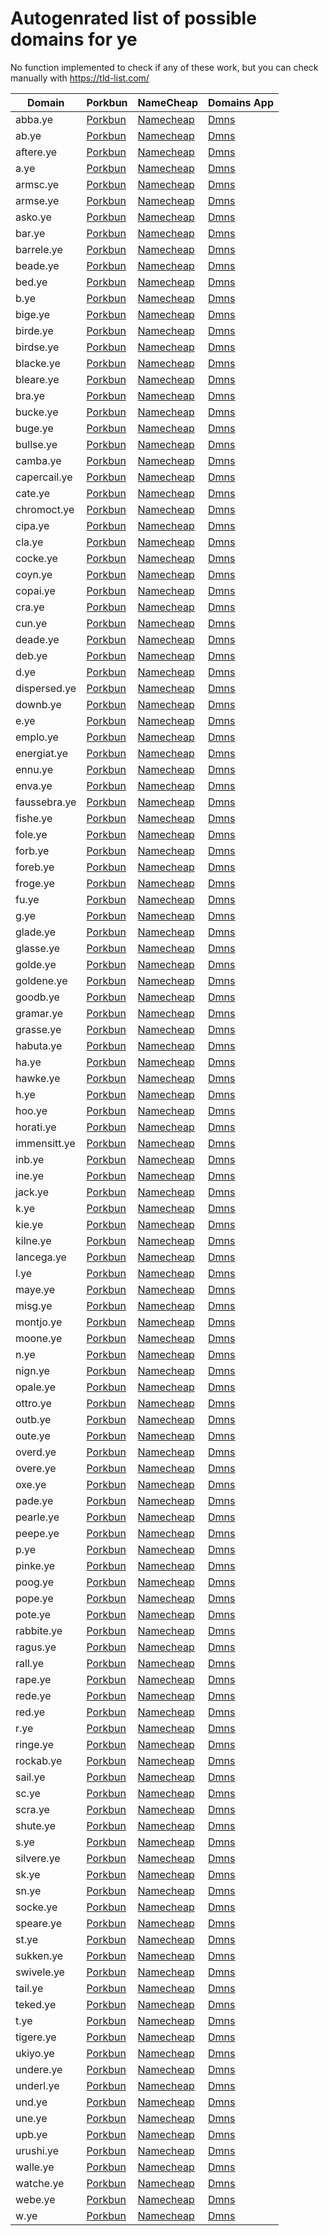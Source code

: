 # Autogenrated list of possible domains for ye

No function implemented to check if any of these work, but you can check manually with https://tld-list.com/

| Domain | Porkbun | NameCheap | Domains App |
|---|---|---|---|
| abba.ye | [Porkbun](https://porkbun.com/checkout/search?prb=e814663da1&tlds=&idnLanguage=&search=search&q=abba.ye) | [Namecheap](https://www.namecheap.com/domains/registration/results/?domain=abba.ye) | [Dmns](https://dmns.app/domains?q=abba.ye) |
| ab.ye | [Porkbun](https://porkbun.com/checkout/search?prb=e814663da1&tlds=&idnLanguage=&search=search&q=ab.ye) | [Namecheap](https://www.namecheap.com/domains/registration/results/?domain=ab.ye) | [Dmns](https://dmns.app/domains?q=ab.ye) |
| aftere.ye | [Porkbun](https://porkbun.com/checkout/search?prb=e814663da1&tlds=&idnLanguage=&search=search&q=aftere.ye) | [Namecheap](https://www.namecheap.com/domains/registration/results/?domain=aftere.ye) | [Dmns](https://dmns.app/domains?q=aftere.ye) |
| a.ye | [Porkbun](https://porkbun.com/checkout/search?prb=e814663da1&tlds=&idnLanguage=&search=search&q=a.ye) | [Namecheap](https://www.namecheap.com/domains/registration/results/?domain=a.ye) | [Dmns](https://dmns.app/domains?q=a.ye) |
| armsc.ye | [Porkbun](https://porkbun.com/checkout/search?prb=e814663da1&tlds=&idnLanguage=&search=search&q=armsc.ye) | [Namecheap](https://www.namecheap.com/domains/registration/results/?domain=armsc.ye) | [Dmns](https://dmns.app/domains?q=armsc.ye) |
| armse.ye | [Porkbun](https://porkbun.com/checkout/search?prb=e814663da1&tlds=&idnLanguage=&search=search&q=armse.ye) | [Namecheap](https://www.namecheap.com/domains/registration/results/?domain=armse.ye) | [Dmns](https://dmns.app/domains?q=armse.ye) |
| asko.ye | [Porkbun](https://porkbun.com/checkout/search?prb=e814663da1&tlds=&idnLanguage=&search=search&q=asko.ye) | [Namecheap](https://www.namecheap.com/domains/registration/results/?domain=asko.ye) | [Dmns](https://dmns.app/domains?q=asko.ye) |
| bar.ye | [Porkbun](https://porkbun.com/checkout/search?prb=e814663da1&tlds=&idnLanguage=&search=search&q=bar.ye) | [Namecheap](https://www.namecheap.com/domains/registration/results/?domain=bar.ye) | [Dmns](https://dmns.app/domains?q=bar.ye) |
| barrele.ye | [Porkbun](https://porkbun.com/checkout/search?prb=e814663da1&tlds=&idnLanguage=&search=search&q=barrele.ye) | [Namecheap](https://www.namecheap.com/domains/registration/results/?domain=barrele.ye) | [Dmns](https://dmns.app/domains?q=barrele.ye) |
| beade.ye | [Porkbun](https://porkbun.com/checkout/search?prb=e814663da1&tlds=&idnLanguage=&search=search&q=beade.ye) | [Namecheap](https://www.namecheap.com/domains/registration/results/?domain=beade.ye) | [Dmns](https://dmns.app/domains?q=beade.ye) |
| bed.ye | [Porkbun](https://porkbun.com/checkout/search?prb=e814663da1&tlds=&idnLanguage=&search=search&q=bed.ye) | [Namecheap](https://www.namecheap.com/domains/registration/results/?domain=bed.ye) | [Dmns](https://dmns.app/domains?q=bed.ye) |
| b.ye | [Porkbun](https://porkbun.com/checkout/search?prb=e814663da1&tlds=&idnLanguage=&search=search&q=b.ye) | [Namecheap](https://www.namecheap.com/domains/registration/results/?domain=b.ye) | [Dmns](https://dmns.app/domains?q=b.ye) |
| bige.ye | [Porkbun](https://porkbun.com/checkout/search?prb=e814663da1&tlds=&idnLanguage=&search=search&q=bige.ye) | [Namecheap](https://www.namecheap.com/domains/registration/results/?domain=bige.ye) | [Dmns](https://dmns.app/domains?q=bige.ye) |
| birde.ye | [Porkbun](https://porkbun.com/checkout/search?prb=e814663da1&tlds=&idnLanguage=&search=search&q=birde.ye) | [Namecheap](https://www.namecheap.com/domains/registration/results/?domain=birde.ye) | [Dmns](https://dmns.app/domains?q=birde.ye) |
| birdse.ye | [Porkbun](https://porkbun.com/checkout/search?prb=e814663da1&tlds=&idnLanguage=&search=search&q=birdse.ye) | [Namecheap](https://www.namecheap.com/domains/registration/results/?domain=birdse.ye) | [Dmns](https://dmns.app/domains?q=birdse.ye) |
| blacke.ye | [Porkbun](https://porkbun.com/checkout/search?prb=e814663da1&tlds=&idnLanguage=&search=search&q=blacke.ye) | [Namecheap](https://www.namecheap.com/domains/registration/results/?domain=blacke.ye) | [Dmns](https://dmns.app/domains?q=blacke.ye) |
| bleare.ye | [Porkbun](https://porkbun.com/checkout/search?prb=e814663da1&tlds=&idnLanguage=&search=search&q=bleare.ye) | [Namecheap](https://www.namecheap.com/domains/registration/results/?domain=bleare.ye) | [Dmns](https://dmns.app/domains?q=bleare.ye) |
| bra.ye | [Porkbun](https://porkbun.com/checkout/search?prb=e814663da1&tlds=&idnLanguage=&search=search&q=bra.ye) | [Namecheap](https://www.namecheap.com/domains/registration/results/?domain=bra.ye) | [Dmns](https://dmns.app/domains?q=bra.ye) |
| bucke.ye | [Porkbun](https://porkbun.com/checkout/search?prb=e814663da1&tlds=&idnLanguage=&search=search&q=bucke.ye) | [Namecheap](https://www.namecheap.com/domains/registration/results/?domain=bucke.ye) | [Dmns](https://dmns.app/domains?q=bucke.ye) |
| buge.ye | [Porkbun](https://porkbun.com/checkout/search?prb=e814663da1&tlds=&idnLanguage=&search=search&q=buge.ye) | [Namecheap](https://www.namecheap.com/domains/registration/results/?domain=buge.ye) | [Dmns](https://dmns.app/domains?q=buge.ye) |
| bullse.ye | [Porkbun](https://porkbun.com/checkout/search?prb=e814663da1&tlds=&idnLanguage=&search=search&q=bullse.ye) | [Namecheap](https://www.namecheap.com/domains/registration/results/?domain=bullse.ye) | [Dmns](https://dmns.app/domains?q=bullse.ye) |
| camba.ye | [Porkbun](https://porkbun.com/checkout/search?prb=e814663da1&tlds=&idnLanguage=&search=search&q=camba.ye) | [Namecheap](https://www.namecheap.com/domains/registration/results/?domain=camba.ye) | [Dmns](https://dmns.app/domains?q=camba.ye) |
| capercail.ye | [Porkbun](https://porkbun.com/checkout/search?prb=e814663da1&tlds=&idnLanguage=&search=search&q=capercail.ye) | [Namecheap](https://www.namecheap.com/domains/registration/results/?domain=capercail.ye) | [Dmns](https://dmns.app/domains?q=capercail.ye) |
| cate.ye | [Porkbun](https://porkbun.com/checkout/search?prb=e814663da1&tlds=&idnLanguage=&search=search&q=cate.ye) | [Namecheap](https://www.namecheap.com/domains/registration/results/?domain=cate.ye) | [Dmns](https://dmns.app/domains?q=cate.ye) |
| chromoct.ye | [Porkbun](https://porkbun.com/checkout/search?prb=e814663da1&tlds=&idnLanguage=&search=search&q=chromoct.ye) | [Namecheap](https://www.namecheap.com/domains/registration/results/?domain=chromoct.ye) | [Dmns](https://dmns.app/domains?q=chromoct.ye) |
| cipa.ye | [Porkbun](https://porkbun.com/checkout/search?prb=e814663da1&tlds=&idnLanguage=&search=search&q=cipa.ye) | [Namecheap](https://www.namecheap.com/domains/registration/results/?domain=cipa.ye) | [Dmns](https://dmns.app/domains?q=cipa.ye) |
| cla.ye | [Porkbun](https://porkbun.com/checkout/search?prb=e814663da1&tlds=&idnLanguage=&search=search&q=cla.ye) | [Namecheap](https://www.namecheap.com/domains/registration/results/?domain=cla.ye) | [Dmns](https://dmns.app/domains?q=cla.ye) |
| cocke.ye | [Porkbun](https://porkbun.com/checkout/search?prb=e814663da1&tlds=&idnLanguage=&search=search&q=cocke.ye) | [Namecheap](https://www.namecheap.com/domains/registration/results/?domain=cocke.ye) | [Dmns](https://dmns.app/domains?q=cocke.ye) |
| coyn.ye | [Porkbun](https://porkbun.com/checkout/search?prb=e814663da1&tlds=&idnLanguage=&search=search&q=coyn.ye) | [Namecheap](https://www.namecheap.com/domains/registration/results/?domain=coyn.ye) | [Dmns](https://dmns.app/domains?q=coyn.ye) |
| copai.ye | [Porkbun](https://porkbun.com/checkout/search?prb=e814663da1&tlds=&idnLanguage=&search=search&q=copai.ye) | [Namecheap](https://www.namecheap.com/domains/registration/results/?domain=copai.ye) | [Dmns](https://dmns.app/domains?q=copai.ye) |
| cra.ye | [Porkbun](https://porkbun.com/checkout/search?prb=e814663da1&tlds=&idnLanguage=&search=search&q=cra.ye) | [Namecheap](https://www.namecheap.com/domains/registration/results/?domain=cra.ye) | [Dmns](https://dmns.app/domains?q=cra.ye) |
| cun.ye | [Porkbun](https://porkbun.com/checkout/search?prb=e814663da1&tlds=&idnLanguage=&search=search&q=cun.ye) | [Namecheap](https://www.namecheap.com/domains/registration/results/?domain=cun.ye) | [Dmns](https://dmns.app/domains?q=cun.ye) |
| deade.ye | [Porkbun](https://porkbun.com/checkout/search?prb=e814663da1&tlds=&idnLanguage=&search=search&q=deade.ye) | [Namecheap](https://www.namecheap.com/domains/registration/results/?domain=deade.ye) | [Dmns](https://dmns.app/domains?q=deade.ye) |
| deb.ye | [Porkbun](https://porkbun.com/checkout/search?prb=e814663da1&tlds=&idnLanguage=&search=search&q=deb.ye) | [Namecheap](https://www.namecheap.com/domains/registration/results/?domain=deb.ye) | [Dmns](https://dmns.app/domains?q=deb.ye) |
| d.ye | [Porkbun](https://porkbun.com/checkout/search?prb=e814663da1&tlds=&idnLanguage=&search=search&q=d.ye) | [Namecheap](https://www.namecheap.com/domains/registration/results/?domain=d.ye) | [Dmns](https://dmns.app/domains?q=d.ye) |
| dispersed.ye | [Porkbun](https://porkbun.com/checkout/search?prb=e814663da1&tlds=&idnLanguage=&search=search&q=dispersed.ye) | [Namecheap](https://www.namecheap.com/domains/registration/results/?domain=dispersed.ye) | [Dmns](https://dmns.app/domains?q=dispersed.ye) |
| downb.ye | [Porkbun](https://porkbun.com/checkout/search?prb=e814663da1&tlds=&idnLanguage=&search=search&q=downb.ye) | [Namecheap](https://www.namecheap.com/domains/registration/results/?domain=downb.ye) | [Dmns](https://dmns.app/domains?q=downb.ye) |
| e.ye | [Porkbun](https://porkbun.com/checkout/search?prb=e814663da1&tlds=&idnLanguage=&search=search&q=e.ye) | [Namecheap](https://www.namecheap.com/domains/registration/results/?domain=e.ye) | [Dmns](https://dmns.app/domains?q=e.ye) |
| emplo.ye | [Porkbun](https://porkbun.com/checkout/search?prb=e814663da1&tlds=&idnLanguage=&search=search&q=emplo.ye) | [Namecheap](https://www.namecheap.com/domains/registration/results/?domain=emplo.ye) | [Dmns](https://dmns.app/domains?q=emplo.ye) |
| energiat.ye | [Porkbun](https://porkbun.com/checkout/search?prb=e814663da1&tlds=&idnLanguage=&search=search&q=energiat.ye) | [Namecheap](https://www.namecheap.com/domains/registration/results/?domain=energiat.ye) | [Dmns](https://dmns.app/domains?q=energiat.ye) |
| ennu.ye | [Porkbun](https://porkbun.com/checkout/search?prb=e814663da1&tlds=&idnLanguage=&search=search&q=ennu.ye) | [Namecheap](https://www.namecheap.com/domains/registration/results/?domain=ennu.ye) | [Dmns](https://dmns.app/domains?q=ennu.ye) |
| enva.ye | [Porkbun](https://porkbun.com/checkout/search?prb=e814663da1&tlds=&idnLanguage=&search=search&q=enva.ye) | [Namecheap](https://www.namecheap.com/domains/registration/results/?domain=enva.ye) | [Dmns](https://dmns.app/domains?q=enva.ye) |
| faussebra.ye | [Porkbun](https://porkbun.com/checkout/search?prb=e814663da1&tlds=&idnLanguage=&search=search&q=faussebra.ye) | [Namecheap](https://www.namecheap.com/domains/registration/results/?domain=faussebra.ye) | [Dmns](https://dmns.app/domains?q=faussebra.ye) |
| fishe.ye | [Porkbun](https://porkbun.com/checkout/search?prb=e814663da1&tlds=&idnLanguage=&search=search&q=fishe.ye) | [Namecheap](https://www.namecheap.com/domains/registration/results/?domain=fishe.ye) | [Dmns](https://dmns.app/domains?q=fishe.ye) |
| fole.ye | [Porkbun](https://porkbun.com/checkout/search?prb=e814663da1&tlds=&idnLanguage=&search=search&q=fole.ye) | [Namecheap](https://www.namecheap.com/domains/registration/results/?domain=fole.ye) | [Dmns](https://dmns.app/domains?q=fole.ye) |
| forb.ye | [Porkbun](https://porkbun.com/checkout/search?prb=e814663da1&tlds=&idnLanguage=&search=search&q=forb.ye) | [Namecheap](https://www.namecheap.com/domains/registration/results/?domain=forb.ye) | [Dmns](https://dmns.app/domains?q=forb.ye) |
| foreb.ye | [Porkbun](https://porkbun.com/checkout/search?prb=e814663da1&tlds=&idnLanguage=&search=search&q=foreb.ye) | [Namecheap](https://www.namecheap.com/domains/registration/results/?domain=foreb.ye) | [Dmns](https://dmns.app/domains?q=foreb.ye) |
| froge.ye | [Porkbun](https://porkbun.com/checkout/search?prb=e814663da1&tlds=&idnLanguage=&search=search&q=froge.ye) | [Namecheap](https://www.namecheap.com/domains/registration/results/?domain=froge.ye) | [Dmns](https://dmns.app/domains?q=froge.ye) |
| fu.ye | [Porkbun](https://porkbun.com/checkout/search?prb=e814663da1&tlds=&idnLanguage=&search=search&q=fu.ye) | [Namecheap](https://www.namecheap.com/domains/registration/results/?domain=fu.ye) | [Dmns](https://dmns.app/domains?q=fu.ye) |
| g.ye | [Porkbun](https://porkbun.com/checkout/search?prb=e814663da1&tlds=&idnLanguage=&search=search&q=g.ye) | [Namecheap](https://www.namecheap.com/domains/registration/results/?domain=g.ye) | [Dmns](https://dmns.app/domains?q=g.ye) |
| glade.ye | [Porkbun](https://porkbun.com/checkout/search?prb=e814663da1&tlds=&idnLanguage=&search=search&q=glade.ye) | [Namecheap](https://www.namecheap.com/domains/registration/results/?domain=glade.ye) | [Dmns](https://dmns.app/domains?q=glade.ye) |
| glasse.ye | [Porkbun](https://porkbun.com/checkout/search?prb=e814663da1&tlds=&idnLanguage=&search=search&q=glasse.ye) | [Namecheap](https://www.namecheap.com/domains/registration/results/?domain=glasse.ye) | [Dmns](https://dmns.app/domains?q=glasse.ye) |
| golde.ye | [Porkbun](https://porkbun.com/checkout/search?prb=e814663da1&tlds=&idnLanguage=&search=search&q=golde.ye) | [Namecheap](https://www.namecheap.com/domains/registration/results/?domain=golde.ye) | [Dmns](https://dmns.app/domains?q=golde.ye) |
| goldene.ye | [Porkbun](https://porkbun.com/checkout/search?prb=e814663da1&tlds=&idnLanguage=&search=search&q=goldene.ye) | [Namecheap](https://www.namecheap.com/domains/registration/results/?domain=goldene.ye) | [Dmns](https://dmns.app/domains?q=goldene.ye) |
| goodb.ye | [Porkbun](https://porkbun.com/checkout/search?prb=e814663da1&tlds=&idnLanguage=&search=search&q=goodb.ye) | [Namecheap](https://www.namecheap.com/domains/registration/results/?domain=goodb.ye) | [Dmns](https://dmns.app/domains?q=goodb.ye) |
| gramar.ye | [Porkbun](https://porkbun.com/checkout/search?prb=e814663da1&tlds=&idnLanguage=&search=search&q=gramar.ye) | [Namecheap](https://www.namecheap.com/domains/registration/results/?domain=gramar.ye) | [Dmns](https://dmns.app/domains?q=gramar.ye) |
| grasse.ye | [Porkbun](https://porkbun.com/checkout/search?prb=e814663da1&tlds=&idnLanguage=&search=search&q=grasse.ye) | [Namecheap](https://www.namecheap.com/domains/registration/results/?domain=grasse.ye) | [Dmns](https://dmns.app/domains?q=grasse.ye) |
| habuta.ye | [Porkbun](https://porkbun.com/checkout/search?prb=e814663da1&tlds=&idnLanguage=&search=search&q=habuta.ye) | [Namecheap](https://www.namecheap.com/domains/registration/results/?domain=habuta.ye) | [Dmns](https://dmns.app/domains?q=habuta.ye) |
| ha.ye | [Porkbun](https://porkbun.com/checkout/search?prb=e814663da1&tlds=&idnLanguage=&search=search&q=ha.ye) | [Namecheap](https://www.namecheap.com/domains/registration/results/?domain=ha.ye) | [Dmns](https://dmns.app/domains?q=ha.ye) |
| hawke.ye | [Porkbun](https://porkbun.com/checkout/search?prb=e814663da1&tlds=&idnLanguage=&search=search&q=hawke.ye) | [Namecheap](https://www.namecheap.com/domains/registration/results/?domain=hawke.ye) | [Dmns](https://dmns.app/domains?q=hawke.ye) |
| h.ye | [Porkbun](https://porkbun.com/checkout/search?prb=e814663da1&tlds=&idnLanguage=&search=search&q=h.ye) | [Namecheap](https://www.namecheap.com/domains/registration/results/?domain=h.ye) | [Dmns](https://dmns.app/domains?q=h.ye) |
| hoo.ye | [Porkbun](https://porkbun.com/checkout/search?prb=e814663da1&tlds=&idnLanguage=&search=search&q=hoo.ye) | [Namecheap](https://www.namecheap.com/domains/registration/results/?domain=hoo.ye) | [Dmns](https://dmns.app/domains?q=hoo.ye) |
| horati.ye | [Porkbun](https://porkbun.com/checkout/search?prb=e814663da1&tlds=&idnLanguage=&search=search&q=horati.ye) | [Namecheap](https://www.namecheap.com/domains/registration/results/?domain=horati.ye) | [Dmns](https://dmns.app/domains?q=horati.ye) |
| immensitt.ye | [Porkbun](https://porkbun.com/checkout/search?prb=e814663da1&tlds=&idnLanguage=&search=search&q=immensitt.ye) | [Namecheap](https://www.namecheap.com/domains/registration/results/?domain=immensitt.ye) | [Dmns](https://dmns.app/domains?q=immensitt.ye) |
| inb.ye | [Porkbun](https://porkbun.com/checkout/search?prb=e814663da1&tlds=&idnLanguage=&search=search&q=inb.ye) | [Namecheap](https://www.namecheap.com/domains/registration/results/?domain=inb.ye) | [Dmns](https://dmns.app/domains?q=inb.ye) |
| ine.ye | [Porkbun](https://porkbun.com/checkout/search?prb=e814663da1&tlds=&idnLanguage=&search=search&q=ine.ye) | [Namecheap](https://www.namecheap.com/domains/registration/results/?domain=ine.ye) | [Dmns](https://dmns.app/domains?q=ine.ye) |
| jack.ye | [Porkbun](https://porkbun.com/checkout/search?prb=e814663da1&tlds=&idnLanguage=&search=search&q=jack.ye) | [Namecheap](https://www.namecheap.com/domains/registration/results/?domain=jack.ye) | [Dmns](https://dmns.app/domains?q=jack.ye) |
| k.ye | [Porkbun](https://porkbun.com/checkout/search?prb=e814663da1&tlds=&idnLanguage=&search=search&q=k.ye) | [Namecheap](https://www.namecheap.com/domains/registration/results/?domain=k.ye) | [Dmns](https://dmns.app/domains?q=k.ye) |
| kie.ye | [Porkbun](https://porkbun.com/checkout/search?prb=e814663da1&tlds=&idnLanguage=&search=search&q=kie.ye) | [Namecheap](https://www.namecheap.com/domains/registration/results/?domain=kie.ye) | [Dmns](https://dmns.app/domains?q=kie.ye) |
| kilne.ye | [Porkbun](https://porkbun.com/checkout/search?prb=e814663da1&tlds=&idnLanguage=&search=search&q=kilne.ye) | [Namecheap](https://www.namecheap.com/domains/registration/results/?domain=kilne.ye) | [Dmns](https://dmns.app/domains?q=kilne.ye) |
| lancega.ye | [Porkbun](https://porkbun.com/checkout/search?prb=e814663da1&tlds=&idnLanguage=&search=search&q=lancega.ye) | [Namecheap](https://www.namecheap.com/domains/registration/results/?domain=lancega.ye) | [Dmns](https://dmns.app/domains?q=lancega.ye) |
| l.ye | [Porkbun](https://porkbun.com/checkout/search?prb=e814663da1&tlds=&idnLanguage=&search=search&q=l.ye) | [Namecheap](https://www.namecheap.com/domains/registration/results/?domain=l.ye) | [Dmns](https://dmns.app/domains?q=l.ye) |
| maye.ye | [Porkbun](https://porkbun.com/checkout/search?prb=e814663da1&tlds=&idnLanguage=&search=search&q=maye.ye) | [Namecheap](https://www.namecheap.com/domains/registration/results/?domain=maye.ye) | [Dmns](https://dmns.app/domains?q=maye.ye) |
| misg.ye | [Porkbun](https://porkbun.com/checkout/search?prb=e814663da1&tlds=&idnLanguage=&search=search&q=misg.ye) | [Namecheap](https://www.namecheap.com/domains/registration/results/?domain=misg.ye) | [Dmns](https://dmns.app/domains?q=misg.ye) |
| montjo.ye | [Porkbun](https://porkbun.com/checkout/search?prb=e814663da1&tlds=&idnLanguage=&search=search&q=montjo.ye) | [Namecheap](https://www.namecheap.com/domains/registration/results/?domain=montjo.ye) | [Dmns](https://dmns.app/domains?q=montjo.ye) |
| moone.ye | [Porkbun](https://porkbun.com/checkout/search?prb=e814663da1&tlds=&idnLanguage=&search=search&q=moone.ye) | [Namecheap](https://www.namecheap.com/domains/registration/results/?domain=moone.ye) | [Dmns](https://dmns.app/domains?q=moone.ye) |
| n.ye | [Porkbun](https://porkbun.com/checkout/search?prb=e814663da1&tlds=&idnLanguage=&search=search&q=n.ye) | [Namecheap](https://www.namecheap.com/domains/registration/results/?domain=n.ye) | [Dmns](https://dmns.app/domains?q=n.ye) |
| nign.ye | [Porkbun](https://porkbun.com/checkout/search?prb=e814663da1&tlds=&idnLanguage=&search=search&q=nign.ye) | [Namecheap](https://www.namecheap.com/domains/registration/results/?domain=nign.ye) | [Dmns](https://dmns.app/domains?q=nign.ye) |
| opale.ye | [Porkbun](https://porkbun.com/checkout/search?prb=e814663da1&tlds=&idnLanguage=&search=search&q=opale.ye) | [Namecheap](https://www.namecheap.com/domains/registration/results/?domain=opale.ye) | [Dmns](https://dmns.app/domains?q=opale.ye) |
| ottro.ye | [Porkbun](https://porkbun.com/checkout/search?prb=e814663da1&tlds=&idnLanguage=&search=search&q=ottro.ye) | [Namecheap](https://www.namecheap.com/domains/registration/results/?domain=ottro.ye) | [Dmns](https://dmns.app/domains?q=ottro.ye) |
| outb.ye | [Porkbun](https://porkbun.com/checkout/search?prb=e814663da1&tlds=&idnLanguage=&search=search&q=outb.ye) | [Namecheap](https://www.namecheap.com/domains/registration/results/?domain=outb.ye) | [Dmns](https://dmns.app/domains?q=outb.ye) |
| oute.ye | [Porkbun](https://porkbun.com/checkout/search?prb=e814663da1&tlds=&idnLanguage=&search=search&q=oute.ye) | [Namecheap](https://www.namecheap.com/domains/registration/results/?domain=oute.ye) | [Dmns](https://dmns.app/domains?q=oute.ye) |
| overd.ye | [Porkbun](https://porkbun.com/checkout/search?prb=e814663da1&tlds=&idnLanguage=&search=search&q=overd.ye) | [Namecheap](https://www.namecheap.com/domains/registration/results/?domain=overd.ye) | [Dmns](https://dmns.app/domains?q=overd.ye) |
| overe.ye | [Porkbun](https://porkbun.com/checkout/search?prb=e814663da1&tlds=&idnLanguage=&search=search&q=overe.ye) | [Namecheap](https://www.namecheap.com/domains/registration/results/?domain=overe.ye) | [Dmns](https://dmns.app/domains?q=overe.ye) |
| oxe.ye | [Porkbun](https://porkbun.com/checkout/search?prb=e814663da1&tlds=&idnLanguage=&search=search&q=oxe.ye) | [Namecheap](https://www.namecheap.com/domains/registration/results/?domain=oxe.ye) | [Dmns](https://dmns.app/domains?q=oxe.ye) |
| pade.ye | [Porkbun](https://porkbun.com/checkout/search?prb=e814663da1&tlds=&idnLanguage=&search=search&q=pade.ye) | [Namecheap](https://www.namecheap.com/domains/registration/results/?domain=pade.ye) | [Dmns](https://dmns.app/domains?q=pade.ye) |
| pearle.ye | [Porkbun](https://porkbun.com/checkout/search?prb=e814663da1&tlds=&idnLanguage=&search=search&q=pearle.ye) | [Namecheap](https://www.namecheap.com/domains/registration/results/?domain=pearle.ye) | [Dmns](https://dmns.app/domains?q=pearle.ye) |
| peepe.ye | [Porkbun](https://porkbun.com/checkout/search?prb=e814663da1&tlds=&idnLanguage=&search=search&q=peepe.ye) | [Namecheap](https://www.namecheap.com/domains/registration/results/?domain=peepe.ye) | [Dmns](https://dmns.app/domains?q=peepe.ye) |
| p.ye | [Porkbun](https://porkbun.com/checkout/search?prb=e814663da1&tlds=&idnLanguage=&search=search&q=p.ye) | [Namecheap](https://www.namecheap.com/domains/registration/results/?domain=p.ye) | [Dmns](https://dmns.app/domains?q=p.ye) |
| pinke.ye | [Porkbun](https://porkbun.com/checkout/search?prb=e814663da1&tlds=&idnLanguage=&search=search&q=pinke.ye) | [Namecheap](https://www.namecheap.com/domains/registration/results/?domain=pinke.ye) | [Dmns](https://dmns.app/domains?q=pinke.ye) |
| poog.ye | [Porkbun](https://porkbun.com/checkout/search?prb=e814663da1&tlds=&idnLanguage=&search=search&q=poog.ye) | [Namecheap](https://www.namecheap.com/domains/registration/results/?domain=poog.ye) | [Dmns](https://dmns.app/domains?q=poog.ye) |
| pope.ye | [Porkbun](https://porkbun.com/checkout/search?prb=e814663da1&tlds=&idnLanguage=&search=search&q=pope.ye) | [Namecheap](https://www.namecheap.com/domains/registration/results/?domain=pope.ye) | [Dmns](https://dmns.app/domains?q=pope.ye) |
| pote.ye | [Porkbun](https://porkbun.com/checkout/search?prb=e814663da1&tlds=&idnLanguage=&search=search&q=pote.ye) | [Namecheap](https://www.namecheap.com/domains/registration/results/?domain=pote.ye) | [Dmns](https://dmns.app/domains?q=pote.ye) |
| rabbite.ye | [Porkbun](https://porkbun.com/checkout/search?prb=e814663da1&tlds=&idnLanguage=&search=search&q=rabbite.ye) | [Namecheap](https://www.namecheap.com/domains/registration/results/?domain=rabbite.ye) | [Dmns](https://dmns.app/domains?q=rabbite.ye) |
| ragus.ye | [Porkbun](https://porkbun.com/checkout/search?prb=e814663da1&tlds=&idnLanguage=&search=search&q=ragus.ye) | [Namecheap](https://www.namecheap.com/domains/registration/results/?domain=ragus.ye) | [Dmns](https://dmns.app/domains?q=ragus.ye) |
| rall.ye | [Porkbun](https://porkbun.com/checkout/search?prb=e814663da1&tlds=&idnLanguage=&search=search&q=rall.ye) | [Namecheap](https://www.namecheap.com/domains/registration/results/?domain=rall.ye) | [Dmns](https://dmns.app/domains?q=rall.ye) |
| rape.ye | [Porkbun](https://porkbun.com/checkout/search?prb=e814663da1&tlds=&idnLanguage=&search=search&q=rape.ye) | [Namecheap](https://www.namecheap.com/domains/registration/results/?domain=rape.ye) | [Dmns](https://dmns.app/domains?q=rape.ye) |
| rede.ye | [Porkbun](https://porkbun.com/checkout/search?prb=e814663da1&tlds=&idnLanguage=&search=search&q=rede.ye) | [Namecheap](https://www.namecheap.com/domains/registration/results/?domain=rede.ye) | [Dmns](https://dmns.app/domains?q=rede.ye) |
| red.ye | [Porkbun](https://porkbun.com/checkout/search?prb=e814663da1&tlds=&idnLanguage=&search=search&q=red.ye) | [Namecheap](https://www.namecheap.com/domains/registration/results/?domain=red.ye) | [Dmns](https://dmns.app/domains?q=red.ye) |
| r.ye | [Porkbun](https://porkbun.com/checkout/search?prb=e814663da1&tlds=&idnLanguage=&search=search&q=r.ye) | [Namecheap](https://www.namecheap.com/domains/registration/results/?domain=r.ye) | [Dmns](https://dmns.app/domains?q=r.ye) |
| ringe.ye | [Porkbun](https://porkbun.com/checkout/search?prb=e814663da1&tlds=&idnLanguage=&search=search&q=ringe.ye) | [Namecheap](https://www.namecheap.com/domains/registration/results/?domain=ringe.ye) | [Dmns](https://dmns.app/domains?q=ringe.ye) |
| rockab.ye | [Porkbun](https://porkbun.com/checkout/search?prb=e814663da1&tlds=&idnLanguage=&search=search&q=rockab.ye) | [Namecheap](https://www.namecheap.com/domains/registration/results/?domain=rockab.ye) | [Dmns](https://dmns.app/domains?q=rockab.ye) |
| sail.ye | [Porkbun](https://porkbun.com/checkout/search?prb=e814663da1&tlds=&idnLanguage=&search=search&q=sail.ye) | [Namecheap](https://www.namecheap.com/domains/registration/results/?domain=sail.ye) | [Dmns](https://dmns.app/domains?q=sail.ye) |
| sc.ye | [Porkbun](https://porkbun.com/checkout/search?prb=e814663da1&tlds=&idnLanguage=&search=search&q=sc.ye) | [Namecheap](https://www.namecheap.com/domains/registration/results/?domain=sc.ye) | [Dmns](https://dmns.app/domains?q=sc.ye) |
| scra.ye | [Porkbun](https://porkbun.com/checkout/search?prb=e814663da1&tlds=&idnLanguage=&search=search&q=scra.ye) | [Namecheap](https://www.namecheap.com/domains/registration/results/?domain=scra.ye) | [Dmns](https://dmns.app/domains?q=scra.ye) |
| shute.ye | [Porkbun](https://porkbun.com/checkout/search?prb=e814663da1&tlds=&idnLanguage=&search=search&q=shute.ye) | [Namecheap](https://www.namecheap.com/domains/registration/results/?domain=shute.ye) | [Dmns](https://dmns.app/domains?q=shute.ye) |
| s.ye | [Porkbun](https://porkbun.com/checkout/search?prb=e814663da1&tlds=&idnLanguage=&search=search&q=s.ye) | [Namecheap](https://www.namecheap.com/domains/registration/results/?domain=s.ye) | [Dmns](https://dmns.app/domains?q=s.ye) |
| silvere.ye | [Porkbun](https://porkbun.com/checkout/search?prb=e814663da1&tlds=&idnLanguage=&search=search&q=silvere.ye) | [Namecheap](https://www.namecheap.com/domains/registration/results/?domain=silvere.ye) | [Dmns](https://dmns.app/domains?q=silvere.ye) |
| sk.ye | [Porkbun](https://porkbun.com/checkout/search?prb=e814663da1&tlds=&idnLanguage=&search=search&q=sk.ye) | [Namecheap](https://www.namecheap.com/domains/registration/results/?domain=sk.ye) | [Dmns](https://dmns.app/domains?q=sk.ye) |
| sn.ye | [Porkbun](https://porkbun.com/checkout/search?prb=e814663da1&tlds=&idnLanguage=&search=search&q=sn.ye) | [Namecheap](https://www.namecheap.com/domains/registration/results/?domain=sn.ye) | [Dmns](https://dmns.app/domains?q=sn.ye) |
| socke.ye | [Porkbun](https://porkbun.com/checkout/search?prb=e814663da1&tlds=&idnLanguage=&search=search&q=socke.ye) | [Namecheap](https://www.namecheap.com/domains/registration/results/?domain=socke.ye) | [Dmns](https://dmns.app/domains?q=socke.ye) |
| speare.ye | [Porkbun](https://porkbun.com/checkout/search?prb=e814663da1&tlds=&idnLanguage=&search=search&q=speare.ye) | [Namecheap](https://www.namecheap.com/domains/registration/results/?domain=speare.ye) | [Dmns](https://dmns.app/domains?q=speare.ye) |
| st.ye | [Porkbun](https://porkbun.com/checkout/search?prb=e814663da1&tlds=&idnLanguage=&search=search&q=st.ye) | [Namecheap](https://www.namecheap.com/domains/registration/results/?domain=st.ye) | [Dmns](https://dmns.app/domains?q=st.ye) |
| sukken.ye | [Porkbun](https://porkbun.com/checkout/search?prb=e814663da1&tlds=&idnLanguage=&search=search&q=sukken.ye) | [Namecheap](https://www.namecheap.com/domains/registration/results/?domain=sukken.ye) | [Dmns](https://dmns.app/domains?q=sukken.ye) |
| swivele.ye | [Porkbun](https://porkbun.com/checkout/search?prb=e814663da1&tlds=&idnLanguage=&search=search&q=swivele.ye) | [Namecheap](https://www.namecheap.com/domains/registration/results/?domain=swivele.ye) | [Dmns](https://dmns.app/domains?q=swivele.ye) |
| tail.ye | [Porkbun](https://porkbun.com/checkout/search?prb=e814663da1&tlds=&idnLanguage=&search=search&q=tail.ye) | [Namecheap](https://www.namecheap.com/domains/registration/results/?domain=tail.ye) | [Dmns](https://dmns.app/domains?q=tail.ye) |
| teked.ye | [Porkbun](https://porkbun.com/checkout/search?prb=e814663da1&tlds=&idnLanguage=&search=search&q=teked.ye) | [Namecheap](https://www.namecheap.com/domains/registration/results/?domain=teked.ye) | [Dmns](https://dmns.app/domains?q=teked.ye) |
| t.ye | [Porkbun](https://porkbun.com/checkout/search?prb=e814663da1&tlds=&idnLanguage=&search=search&q=t.ye) | [Namecheap](https://www.namecheap.com/domains/registration/results/?domain=t.ye) | [Dmns](https://dmns.app/domains?q=t.ye) |
| tigere.ye | [Porkbun](https://porkbun.com/checkout/search?prb=e814663da1&tlds=&idnLanguage=&search=search&q=tigere.ye) | [Namecheap](https://www.namecheap.com/domains/registration/results/?domain=tigere.ye) | [Dmns](https://dmns.app/domains?q=tigere.ye) |
| ukiyo.ye | [Porkbun](https://porkbun.com/checkout/search?prb=e814663da1&tlds=&idnLanguage=&search=search&q=ukiyo.ye) | [Namecheap](https://www.namecheap.com/domains/registration/results/?domain=ukiyo.ye) | [Dmns](https://dmns.app/domains?q=ukiyo.ye) |
| undere.ye | [Porkbun](https://porkbun.com/checkout/search?prb=e814663da1&tlds=&idnLanguage=&search=search&q=undere.ye) | [Namecheap](https://www.namecheap.com/domains/registration/results/?domain=undere.ye) | [Dmns](https://dmns.app/domains?q=undere.ye) |
| underl.ye | [Porkbun](https://porkbun.com/checkout/search?prb=e814663da1&tlds=&idnLanguage=&search=search&q=underl.ye) | [Namecheap](https://www.namecheap.com/domains/registration/results/?domain=underl.ye) | [Dmns](https://dmns.app/domains?q=underl.ye) |
| und.ye | [Porkbun](https://porkbun.com/checkout/search?prb=e814663da1&tlds=&idnLanguage=&search=search&q=und.ye) | [Namecheap](https://www.namecheap.com/domains/registration/results/?domain=und.ye) | [Dmns](https://dmns.app/domains?q=und.ye) |
| une.ye | [Porkbun](https://porkbun.com/checkout/search?prb=e814663da1&tlds=&idnLanguage=&search=search&q=une.ye) | [Namecheap](https://www.namecheap.com/domains/registration/results/?domain=une.ye) | [Dmns](https://dmns.app/domains?q=une.ye) |
| upb.ye | [Porkbun](https://porkbun.com/checkout/search?prb=e814663da1&tlds=&idnLanguage=&search=search&q=upb.ye) | [Namecheap](https://www.namecheap.com/domains/registration/results/?domain=upb.ye) | [Dmns](https://dmns.app/domains?q=upb.ye) |
| urushi.ye | [Porkbun](https://porkbun.com/checkout/search?prb=e814663da1&tlds=&idnLanguage=&search=search&q=urushi.ye) | [Namecheap](https://www.namecheap.com/domains/registration/results/?domain=urushi.ye) | [Dmns](https://dmns.app/domains?q=urushi.ye) |
| walle.ye | [Porkbun](https://porkbun.com/checkout/search?prb=e814663da1&tlds=&idnLanguage=&search=search&q=walle.ye) | [Namecheap](https://www.namecheap.com/domains/registration/results/?domain=walle.ye) | [Dmns](https://dmns.app/domains?q=walle.ye) |
| watche.ye | [Porkbun](https://porkbun.com/checkout/search?prb=e814663da1&tlds=&idnLanguage=&search=search&q=watche.ye) | [Namecheap](https://www.namecheap.com/domains/registration/results/?domain=watche.ye) | [Dmns](https://dmns.app/domains?q=watche.ye) |
| webe.ye | [Porkbun](https://porkbun.com/checkout/search?prb=e814663da1&tlds=&idnLanguage=&search=search&q=webe.ye) | [Namecheap](https://www.namecheap.com/domains/registration/results/?domain=webe.ye) | [Dmns](https://dmns.app/domains?q=webe.ye) |
| w.ye | [Porkbun](https://porkbun.com/checkout/search?prb=e814663da1&tlds=&idnLanguage=&search=search&q=w.ye) | [Namecheap](https://www.namecheap.com/domains/registration/results/?domain=w.ye) | [Dmns](https://dmns.app/domains?q=w.ye) |
